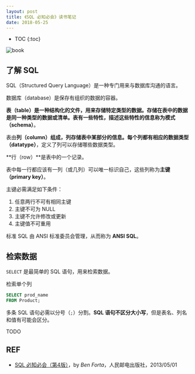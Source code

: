 ```yaml
---
layout: post
title: 《SQL 必知必会》读书笔记
date: 2018-05-25
---
```


* TOC
{:toc}

![book](https://img3.doubanio.com/view/subject/l/public/s28341985.jpg)

## 了解 SQL

SQL（Structured Query Language）是一种专门用来与数据库沟通的语言。

数据库（database）是保存有组织的数据的容器。

**表（table）**是一种结构化的文件，用来存储特定类型的数据。**存储在表中的数据是同一种类型的数据或清单**。表有一些特性，描述这些特性的信息称为**模式（schema）**。

表由**列（column）**组成，列存储表中某部分的信息。每个列都有相应的**数据类型（datatype）**，定义了列可以存储哪些数据类型。

**行（row）**是表中的一个记录。

表中每一行都应该有一列（或几列）可以唯一标识自己，这些列称为**主键（primary key）**。

主键必需满足如下条件：

1. 任意两行不可有相同主键
2. 主键不可为 NULL
3. 主键不允许修改或更新
4. 主键值不可重用

标准 SQL 由 ANSI 标准委员会管理，从而称为 **ANSI SQL**。

## 检索数据

`SELECT` 是最简单的 SQL 语句，用来检索数据。

检索单个列

```sql
SELECT prod_name
FROM Product;
```

多条 SQL 语句必需以分号（`;`）分割。**SQL 语句不区分大小写**，但是表名、列名和值有可能会区分。

TODO

## REF

- [SQL 必知必会（第4版）][douban]，by *Ben Forta*，人民邮电出版社，2013/05/01

[douban]: https://book.douban.com/subject/24250054/
